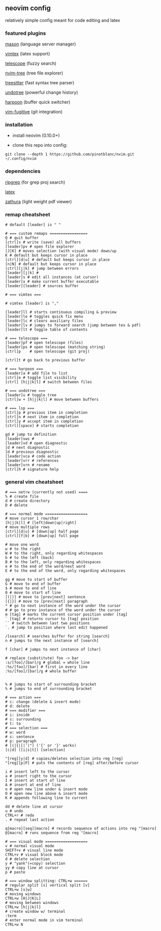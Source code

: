 ## neovim config

relatively simple config meant for code editing and latex


### featured plugins

[mason](https://github.com/williamboman/mason.nvim) (language server manager)

[vimtex](https://github.com/lervag/vimtex) (latex support)

[telescope](https://github.com/nvim-telescope/telescope.nvim) (fuzzy search)

[nvim-tree](https://github.com/nvim-tree/nvim-tree.lua?tab=readme-ov-file) (tree file explorer)

[treesitter](https://github.com/nvim-treesitter/nvim-treesitter) (fast syntax tree parser)

[undotree](https://github.com/mbbill/undotree) (powerful change history)

[harpoon](https://github.com/ThePrimeagen/harpoon) (buffer quick switcher)

[vim-fugitive](https://github.com/tpope/vim-fugitive) (git integration)


### installation

- install neovim (0.10.0+)

- clone this repo into config:

```shell
git clone --depth 1 https://github.com/pinotblanc/nvim.git ~/.config/nvim
```

### dependencies

[ripgrep](https://github.com/BurntSushi/ripgrep) (for grep proj search)

[latex](https://www.latex-project.org/get/)

[zathura](https://pwmt.org/projects/zathura/) (light weight pdf viewer)


### remap cheatsheet

```shell
# default [leader] is " "

# === custom remaps =================
Q # quit buffer
[ctrl]s # write (save) all buffers
[leader]pv # open file explorer
[J|K] # moves selection (with visual mode) down/up
K # default but keeps cursor in place
[ctrl][d|u] # default but keeps cursor in place
[n|N] # default but keeps cursor in place
[ctrl][j|k] # jump between errors
[leader][j|k] #
[leader]s # edit all instances (at cursor)
[leader]x # make current buffer executable 
[leader][leader] # sources buffer

# === vimtex ===

# vimtex [leader] is ","

[leader]ll # starts continuous compiling & preview
[leader]le # toggles quick fix menu
[leader]lc # clears auxiliary files
[leader]lv # jumps to forward search (jump between tex & pdf)
[leader]lt # toggle table of contents

# === telescope ===
[leader]pf # open telescope (files)
[leader]ps # open telescope (matching string)
[ctrl]p    # open telescope (git proj)

[ctrl]t # go back to previous buffer

# === harpoon ===
[leader]a # add file to list
[ctrl]e # toggle list visibility 
[ctrl] [h|j|k|l] # switch between files

# === undotree ===
[leader]u # toggle tree
[ctrl]w + [h|j|k|l] # move between buffers

# === lsp ===
[ctrl]p # previous item in completion 
[ctrl]n # next item in completion
[ctrl]y # accept item in completion
[ctrl][space] # starts completion

gd # jump to definition
[leader]vws #
[leader]vd # open diagnostic
[d # next diagnostic
]d # previous diagnostic
[leader]vca # code action
[leader]vrr # references
[leader]vrn # rename
[ctrl]h # signature help
```

### general vim cheatsheet

```shell
# === netrw (currently not used) ====
% # create file
d # create directory
D # delete

# === normal mode ===================
# move cursor 1 row/char
[h|j|k|l] # [left|down|up|right]
# move multiple rows
[ctrl][d|u] # [down|up] half page
[ctrl][f|b] # [down|up] full page

# move one word
w # to the right
W # to the right, only regarding whitespaces
b # to the left (back)
B # to the left, only regarding whitespaces
e # to the end of the word/next word
E # to the end of the word, only regarding whitespaces

gg # move to start of buffer
G # move to end of buffer
$ # move to end of line
0 # move to start of line
[(|)] # move to [prev|next] sentence
[{|}] # move to [prev|next] paragraph
* # go to next instance of the word under the cursor
# # go to prev instance of the word under the cursor
m [tag] # marks the current cursor position under [tag]
` [tag] # returns cursor to [tag] position
`` # switch between last two positions
`. # jump to position where last edit happened

/[search] # searches buffer for string [search]
n # jumps to the next instance of [search]

f [char] # jumps to next instance of [char]

# replace (substitute) foo -> bar
:s/[foo]/[bar]/g # global = whole line
:%s/[foo]/[bar] # first in every line
:%s/[foo]/[bar]/g # whole buffer


% # jumps to start of surrounding bracket
% # jumps to end of surrounding bracket

# === action ===
# c: change (delete & insert mode)
# d: delete
# === modifier ===
# i: inside
# s: surrounding
# t: to
# === selection ===
# w: word
# s: sentence
# p: paragraph
# [(|{|[|'|"] ('{' or '}' works)
[c|d] ([i|s|t]) [selection]

"[reg][y|d] # copies/deletes selection into reg [reg]
"[reg][p|P] # puts the contents of [reg] after/before cursor

i # insert left to the cursor
a # insert right to the cursor
I # insert at start of line
A # insert at end of line
o # open new line under & insert mode
O # open new line above & insert mode
K # appends following line to current

dd # delete line at cursor
u # undo
CTRL+r # redo
. # repeat last action

q[macro][seq][macro] # records sequence of actions into reg "[macro]
@[macro] # runs sequence from reg "[macro]

# === visual mode ===================
v # normal visual mode
SHIFT+v # visual line mode
CTRL+v # visual block mode
d # delete selection
y # "yank"(=copy) selection
yy # copy line at cursor
p # paste

# === window splitting: CTRL+w ======
# regular split [s] vertical split [v]
CTRL+w [s|w]
# moving windows
CTRL+w [H|J|K|L]
# moving between windows
CTRL+w [h|j|k|l]
# create window w/ terminal
:term
# enter normal mode in vim terminal
CTRL+w N
```
